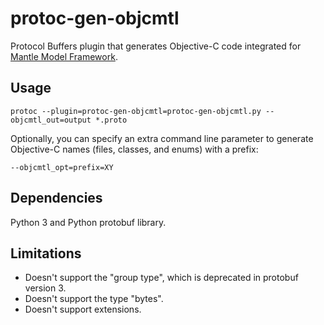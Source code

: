 # protoc-gen-objcmtl

Protocol Buffers plugin that generates Objective-C code integrated for
[Mantle Model Framework](https://github.com/Mantle/Mantle).

## Usage

```console
protoc --plugin=protoc-gen-objcmtl=protoc-gen-objcmtl.py --objcmtl_out=output *.proto
```

Optionally, you can specify an extra command line parameter to generate
Objective-C names (files, classes, and enums) with a prefix:

```
--objcmtl_opt=prefix=XY
```

## Dependencies

Python 3 and Python protobuf library.

## Limitations

 * Doesn't support the "group type", which is deprecated in protobuf version 3.
 * Doesn't support the type "bytes".
 * Doesn't support extensions.
